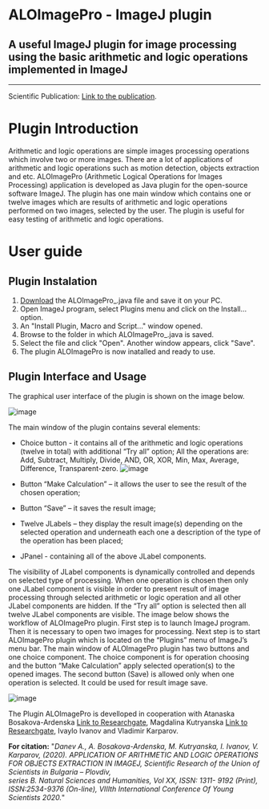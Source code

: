 # ALOImagePro - ImageJ plugin
## A useful ImageJ plugin for image processing using the basic arithmetic and logic operations implemented in ImageJ  
---

Scientific Publication: 
[Link to the publication](https://www.researchgate.net/publication/349213848_APPLICATION_OF_ARITHMETIC_AND_LOGIC_OPERATIONS_FOR_OBJECTS_EXTRACTION_IN_IMAGEJ).

# Plugin Introduction
Arithmetic and logic operations are simple images processing operations which involve two or more images. There are a lot of applications of arithmetic and logic operations such as motion detection, objects extraction and etc. ALOImagePro (Arithmetic Logical Operations for Images Processing) application is developed as Java plugin for the open-source software ImageJ. The plugin has one main window which contains one or twelve images which are results of arithmetic and logic operations performed on two images, selected by the user. The plugin is useful for easy testing of arithmetic and logic operations.
   
# User guide

## Plugin Instalation

1. [Download](https://github.com/AngelDanev/uft-cst.github.io) the ALOImagePro_.java file and save it on your PC. 
2. Open ImageJ program, select Plugins menu and click on the Install... option.
3. An "Install Plugin, Macro and Script..." window opened. 
4. Browse to the folder in which ALOImagePro_.java is saved.
5. Select the file and click "Open". Another window appears, click "Save".
6. The plugin ALOImagePro is now inatalled and ready to use.

## Plugin Interface and Usage
The graphical user interface of the plugin is shown on the image below.

![image](https://user-images.githubusercontent.com/86291178/123095676-fba2b900-d436-11eb-84f0-e4e4f32db950.png)

The main window of the plugin contains several elements: 
*	Choice button - it contains all of the arithmetic and logic operations (twelve in total) with additional “Try all” option;
  All the operations are: Add, Subtract, Multiply, Divide, AND, OR, XOR, Min, Max, Average, Difference, Transparent-zero.
  ![image](https://user-images.githubusercontent.com/86291178/123097632-fd6d7c00-d438-11eb-807e-22773ec21451.png)
  
*	Button “Make Calculation” – it allows the user to see the result of the chosen operation;
*	Button “Save” – it saves the result image;
*	Twelve JLabels – they display the result image(s) depending on the selected operation and underneath each one a description of the type of the operation has been placed;
*	JPanel - containing all of the above JLabel components.

The visibility of JLabel components is dynamically controlled and depends on selected type of processing. When one operation is chosen then only one JLabel component is visible in order to present result of image processing through selected arithmetic or logic operation and all other JLabel components are hidden. If the “Try all” option is selected then all twelve JLabel components are visible. The image below shows the workflow of ALOImagePro plugin. First step is to launch ImageJ program. Then it is necessary to open two images for processing. Next step is to start ALOImagePro plugin which is located on the “Plugins” menu of ImageJ’s menu bar. The main window of ALOImagePro plugin has two buttons and one choice component. The choice component is for operation choosing and the button “Make Calculation” apply selected operation(s) to the opened images. The second button (Save) is allowed only when one operation is selected. It could be used for result image save.

![image](https://user-images.githubusercontent.com/86291178/123096192-81beff80-d437-11eb-810a-c7e4b8ce9bd4.png)

The Plugin ALOImagePro is develloped in cooperation with Atanaska Bosakova-Ardenska [Link to Researchgate](https://www.researchgate.net/profile/Atanaska-Bosakova-Ardenska), Magdalina Kutryanska [Link to Researchgate](https://www.researchgate.net/profile/Magdalina-Kutryanska), Ivaylo Ivanov and Vladimir Karparov.

**For citation:** 
"_Danev A., A. Bosakova-Ardenska, M. Kutryanska, I. Ivanov, V. Karparov, (2020). 
APPLICATION OF ARITHMETIC AND LOGIC OPERATIONS FOR OBJECTS EXTRACTION IN IMAGEJ,
Scientific  Research  of  the  Union  of  Scientists  in  Bulgaria  –  Plovdiv,  
series  B. Natural Sciences and Humanities, Vol XX, ISSN: 1311- 9192 (Print), 
ISSN:2534-9376 (On-line), VIIIth International  Conference Of Young  Scientists 2020._"
